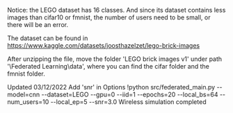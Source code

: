Notice: the LEGO dataset has 16 classes. And since its dataset contains less images than cifar10 or fmnist, the number of users need to be small, or there will be an error.

The dataset can be found in https://www.kaggle.com/datasets/joosthazelzet/lego-brick-images

After unzipping the file, move the folder 'LEGO brick images v1' under path '\Federated Learning\data', where you can find the cifar folder and the fmnist folder.

Updated 03/12/2022
Add 'snr' in Options
!python src/federated_main.py --model=cnn --dataset=LEGO --gpu=0 --iid=1 --epochs=20 --local_bs=64 --num_users=10 --local_ep=5 --snr=3.0
Wireless simulation completed
